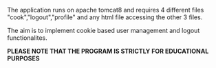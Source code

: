 The application runs on apache tomcat8 and requires 4 different files "cook","logout","profile" and any html file accessing the other 3 files. 

The aim is to implement cookie based user management and logout functionalites.

**PLEASE NOTE THAT THE PROGRAM IS STRICTLY FOR EDUCATIONAL PURPOSES**

